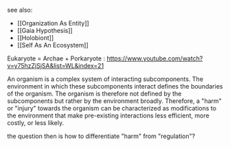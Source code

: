 see also:
- [[Organization As Entity]]
- [[Gaia Hypothesis]]
- [[Holobiont]]
- [[Self As An Ecosystem]]

Eukaryote = Archae + Porkaryote : https://www.youtube.com/watch?v=y75hzZjSjSA&list=WL&index=21

An organism is a complex system of interacting subcomponents. The environment in which these subcomponents interact defines the boundaries of the organism. The organism is therefore not defined by the subcomponents but rather by the environment broadly. Therefore, a "harm" or "injury" towards the organism can be characterized as modifications to the environment that make pre-existing interactions less efficient, more costly, or less likely.

the question then is how to differentiate "harm" from "regulation"?
